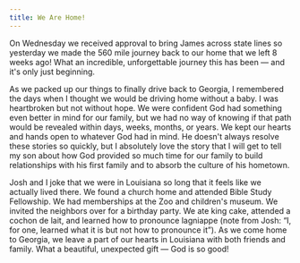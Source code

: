 ```yaml
---
title: We Are Home!
---
```


On Wednesday we received approval to bring James across state lines so yesterday we made the 560 mile journey back to our home that we left 8 weeks ago! What an incredible, unforgettable journey this has been — and it's only just beginning.

As we packed up our things to finally drive back to Georgia, I remembered the days when I thought we would be driving home without a baby. I was heartbroken but not without hope. We were confident God had something even better in mind for our family, but we had no way of knowing if that path would be revealed within days, weeks, months, or years. We kept our hearts and hands open to whatever God had in mind. He doesn't always resolve these stories so quickly, but I absolutely love the story that I will get to tell my son about how God provided so much time for our family to build relationships with his first family and to absorb the culture of his hometown.

Josh and I joke that we were in Louisiana so long that it feels like we actually lived there. We found a church home and attended Bible Study Fellowship. We had memberships at the Zoo and children's museum. We invited the neighbors over for a birthday party. We ate king cake, attended a cochon de lait, and learned how to pronounce lagniappe (note from Josh: “I, for one, learned what it is but not how to pronounce it”). As we come home to Georgia, we leave a part of our hearts in Louisiana with both friends and family. What a beautiful, unexpected gift — God is so good!
